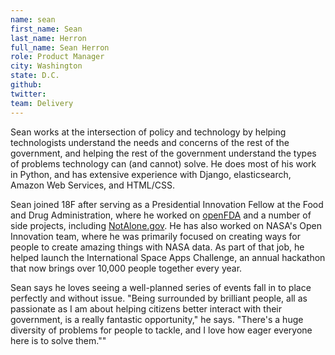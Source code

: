 ```yaml
---
name: sean
first_name: Sean
last_name: Herron
full_name: Sean Herron
role: Product Manager
city: Washington
state: D.C.
github:
twitter:
team: Delivery
---
```


Sean works at the intersection of policy and technology by helping technologists understand the needs and concerns of the rest of the government, and helping the rest of the government understand the types of problems technology can (and cannot) solve. He does most of his work in Python, and has extensive experience with Django, elasticsearch, Amazon Web Services, and HTML/CSS.

Sean joined 18F after serving as a Presidential Innovation Fellow at the Food and Drug Administration, where he worked on [openFDA](https://open.fda.gov) and a number of side projects, including [NotAlone.gov](https://notalone.gov). He has also worked on NASA's Open Innovation team, where he was primarily focused on creating ways for people to create amazing things with NASA data. As part of that job, he helped launch the International Space Apps Challenge, an annual hackathon that now brings over 10,000 people together every year.

Sean says he loves seeing a well-planned series of events fall in to place perfectly and without issue. "Being surrounded by brilliant people, all as passionate as I am about helping citizens better interact with their government, is a really fantastic opportunity," he says. "There's a huge diversity of problems for people to tackle, and I love how eager everyone here is to solve them.""	
